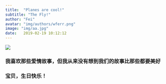 ```yaml
---
title:  "Planes are cool!"
subtitle: "The Fly!"
author: "Fei"
avatar: "img/authors/wferr.png"
image: "img/aa.jpg"
date:   2019-02-19 10:12:12
---
```


<img src="https://www.goodmorningquote.com/wp-content/uploads/2015/03/inspirational-romantic-quotes-for-him-1.jpg">

### 我喜欢那些爱情故事，但我从来没有想到我们的故事比那些都要美好

### 宝贝，生日快乐！
